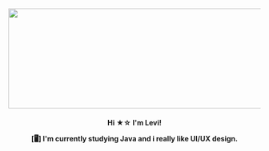 <h1 align = "center">
<img src="https://i.pinimg.com/originals/dd/c2/1c/ddc21c4d9a62c843fafd655a74205bed.jpg" width="800" height="200" />
<h4 align = "center">
Hi ★☆ I'm Levi!
  
[🖥️] I'm currently studying Java and i really like UI/UX design. 
